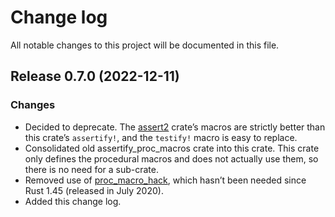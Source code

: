 # Change log

All notable changes to this project will be documented in this file.

## Release 0.7.0 (2022-12-11)

### Changes

* Decided to deprecate. The [assert2][] crate’s macros are strictly better than
  this crate’s `assertify!`, and the `testify!` macro is easy to replace.
* Consolidated old assertify_proc_macros crate into this crate. This crate only
  defines the procedural macros and does not actually use them, so there is no
  need for a sub-crate.
* Removed use of [proc_macro_hack][], which hasn’t been needed since Rust 1.45
  (released in July 2020).
* Added this change log.

[proc_macro_hack]: https://docs.rs/proc-macro-hack/0.5.19/proc_macro_hack/
[assert2]: https://docs.rs/assert2/0.3.7/assert2/
